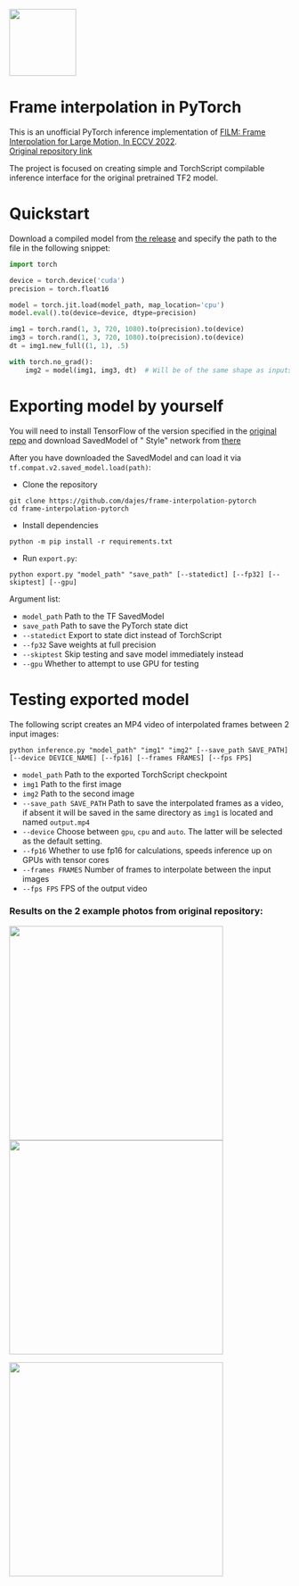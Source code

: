 <a href="https://savelife.in.ua/en/donate-en/"><img src="https://savelife.in.ua/wp-content/themes/savelife/assets/images/new-logo-en.svg" width=120px></a>
# Frame interpolation in PyTorch

This is an unofficial PyTorch inference implementation
of [FILM: Frame Interpolation for Large Motion, In ECCV 2022](https://film-net.github.io/).\
[Original repository link](https://github.com/google-research/frame-interpolation)

The project is focused on creating simple and TorchScript compilable inference interface for the original pretrained TF2
model.

# Quickstart

Download a compiled model from [the release](https://github.com/dajes/frame-interpolation-pytorch/releases)
and specify the path to the file in the following snippet:

```python
import torch

device = torch.device('cuda')
precision = torch.float16

model = torch.jit.load(model_path, map_location='cpu')
model.eval().to(device=device, dtype=precision)

img1 = torch.rand(1, 3, 720, 1080).to(precision).to(device)
img3 = torch.rand(1, 3, 720, 1080).to(precision).to(device)
dt = img1.new_full((1, 1), .5)

with torch.no_grad():
    img2 = model(img1, img3, dt)  # Will be of the same shape as inputs (1, 3, 720, 1080)

```

# Exporting model by yourself

You will need to install TensorFlow of the version specified in
the [original repo](https://github.com/google-research/frame-interpolation#installation) and download SavedModel of "
Style" network from [there](https://github.com/google-research/frame-interpolation#pre-trained-models)

After you have downloaded the SavedModel and can load it via ```tf.compat.v2.saved_model.load(path)```:

* Clone the repository

```
git clone https://github.com/dajes/frame-interpolation-pytorch
cd frame-interpolation-pytorch
```

* Install dependencies

``` 
python -m pip install -r requirements.txt
```

* Run ```export.py```:

```
python export.py "model_path" "save_path" [--statedict] [--fp32] [--skiptest] [--gpu]
```

Argument list:

* ```model_path``` Path to the TF SavedModel
* ```save_path``` Path to save the PyTorch state dict
* ```--statedict``` Export to state dict instead of TorchScript
* ```--fp32``` Save weights at full precision
* ```--skiptest``` Skip testing and save model immediately instead
* ```--gpu``` Whether to attempt to use GPU for testing

# Testing exported model
The following script creates an MP4 video of interpolated frames between 2 input images:
```
python inference.py "model_path" "img1" "img2" [--save_path SAVE_PATH] [--device DEVICE_NAME] [--fp16] [--frames FRAMES] [--fps FPS]
```
* ```model_path``` Path to the exported TorchScript checkpoint
* ```img1``` Path to the first image
* ```img2``` Path to the second image
* ```--save_path SAVE_PATH``` Path to save the interpolated frames as a video, if absent it will be saved in the same directory as ```img1``` is located and named ```output.mp4```
* ```--device``` Choose between `gpu`, `cpu` and `auto`. The latter will be selected as the default setting. 
* ```--fp16``` Whether to use fp16 for calculations, speeds inference up on GPUs with tensor cores
* ```--frames FRAMES``` Number of frames to interpolate between the input images
* ```--fps FPS``` FPS of the output video

### Results on the 2 example photos from original repository:
<p float="left">
  <img src="photos/one.png" width="384px" />
  <img src="photos/two.png" width="384px" /> 
</p>
<img src="photos/output.gif" height="384px"/>
